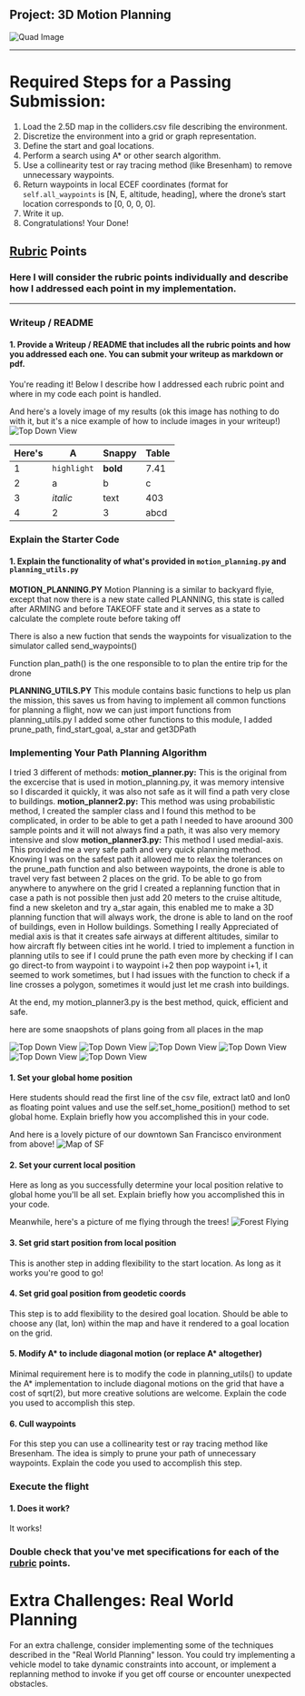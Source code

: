 ## Project: 3D Motion Planning
![Quad Image](./misc/enroute.png)

---


# Required Steps for a Passing Submission:
1. Load the 2.5D map in the colliders.csv file describing the environment.
2. Discretize the environment into a grid or graph representation.
3. Define the start and goal locations.
4. Perform a search using A* or other search algorithm.
5. Use a collinearity test or ray tracing method (like Bresenham) to remove unnecessary waypoints.
6. Return waypoints in local ECEF coordinates (format for `self.all_waypoints` is [N, E, altitude, heading], where the drone’s start location corresponds to [0, 0, 0, 0].
7. Write it up.
8. Congratulations!  Your Done!

## [Rubric](https://review.udacity.com/#!/rubrics/1534/view) Points
### Here I will consider the rubric points individually and describe how I addressed each point in my implementation.  

---
### Writeup / README

#### 1. Provide a Writeup / README that includes all the rubric points and how you addressed each one.  You can submit your writeup as markdown or pdf.  

You're reading it! Below I describe how I addressed each rubric point and where in my code each point is handled.

And here's a lovely image of my results (ok this image has nothing to do with it, but it's a nice example of how to include images in your writeup!)
![Top Down View](./misc/high_up.png)

Here's | A | Snappy | Table
--- | --- | --- | ---
1 | `highlight` | **bold** | 7.41
2 | a | b | c
3 | *italic* | text | 403
4 | 2 | 3 | abcd



### Explain the Starter Code

#### 1. Explain the functionality of what's provided in `motion_planning.py` and `planning_utils.py`
**MOTION_PLANNING.PY**
Motion Planning is a similar to backyard flyie, except that now there is a new state called PLANNING, this state is called
after ARMING and before TAKEOFF state and it serves as a state to calculate the complete route before taking off 

There is also a new fuction that sends the waypoints for visualization to the simulator called send_waypoints()

Function plan_path() is the one responsible to to plan the entire trip for the drone

**PLANNING_UTILS.PY**
This module contains basic functions to help us plan the mission, this saves us from having to implement all common functions for planning a flight, now we can just import functions from planning_utils.py
I added some other functions to this module, I added prune_path, find_start_goal, a_star and get3DPath

### Implementing Your Path Planning Algorithm
I tried 3 different of methods: 
**motion_planner.py:** This is the original from the excercise that is used in motion_planning.py, it was memory intensive so I discarded it quickly, it was also not safe as it will find a path very close to buildings.
**motion_planner2.py:** This method was using probabilistic method, I created the sampler class and I found this method to be complicated, in order to be able to get a path I needed to have aroound 300 sample points and it will not always find a path, it was also very memory intensive and slow
**motion_planner3.py:** This method I used medial-axis. This provided me a very safe path and very quick planning method. Knowing I was on the safest path it allowed me to relax the tolerances on the prune_path function and also between waypoints, the drone is able to travel very fast between 2 places on the grid.
To be able to go from anywhere to anywhere on the grid I created a replanning function that in case a path is not possible then just add 20 meters to the cruise altitude, find a new skeleton and try a_star again, this enabled me to make a 3D planning function that will always work, the drone is able to land on the roof of buildings, even in Hollow buildings.
Something I really Appreciated of medial axis is that it creates safe airways at different altitudes, similar to how aircraft fly between cities int he world.
I tried to implement a function in planning utils to see if I could prune the path even more by checking if I can go direct-to from waypoint i to waypoint i+2 then pop waypoint i+1, it seemed to work sometimes, but I had issues with the function to check if a line crosses a polygon, sometimes it would just let me crash into buildings.

At the end, my motion_planner3.py is the best method, quick, efficient and safe.

here are some snaopshots of plans going from all places in the map

![Top Down View](./misc/Capture1.PNG)
![Top Down View](./misc/Capture2.PNG)
![Top Down View](./misc/Capture3.PNG)
![Top Down View](./misc/Capture4.PNG)
![Top Down View](./misc/Capture5.PNG)
![Top Down View](./misc/Capture6.PNG)



#### 1. Set your global home position
Here students should read the first line of the csv file, extract lat0 and lon0 as floating point values and use the self.set_home_position() method to set global home. Explain briefly how you accomplished this in your code.


And here is a lovely picture of our downtown San Francisco environment from above!
![Map of SF](./misc/map.png)

#### 2. Set your current local position
Here as long as you successfully determine your local position relative to global home you'll be all set. Explain briefly how you accomplished this in your code.


Meanwhile, here's a picture of me flying through the trees!
![Forest Flying](./misc/in_the_trees.png)

#### 3. Set grid start position from local position
This is another step in adding flexibility to the start location. As long as it works you're good to go!

#### 4. Set grid goal position from geodetic coords
This step is to add flexibility to the desired goal location. Should be able to choose any (lat, lon) within the map and have it rendered to a goal location on the grid.

#### 5. Modify A* to include diagonal motion (or replace A* altogether)
Minimal requirement here is to modify the code in planning_utils() to update the A* implementation to include diagonal motions on the grid that have a cost of sqrt(2), but more creative solutions are welcome. Explain the code you used to accomplish this step.

#### 6. Cull waypoints 
For this step you can use a collinearity test or ray tracing method like Bresenham. The idea is simply to prune your path of unnecessary waypoints. Explain the code you used to accomplish this step.



### Execute the flight
#### 1. Does it work?
It works!

### Double check that you've met specifications for each of the [rubric](https://review.udacity.com/#!/rubrics/1534/view) points.
  
# Extra Challenges: Real World Planning

For an extra challenge, consider implementing some of the techniques described in the "Real World Planning" lesson. You could try implementing a vehicle model to take dynamic constraints into account, or implement a replanning method to invoke if you get off course or encounter unexpected obstacles.


